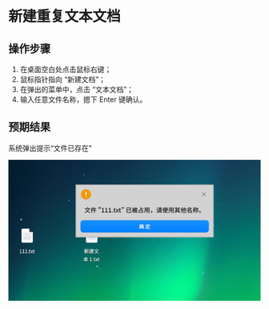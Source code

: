 # 新建重复文本文档

## 操作步骤

1. 在桌面空白处点击鼠标右键；
2. 鼠标指针指向 “新建文档”；
3. 在弹出的菜单中，点击 “文本文档”；
4. 输入任意文件名称，摁下 Enter 键确认。

## 预期结果

系统弹出提示“文件已存在”

![新建重复文本文档.png](../img/新建重复文本文档.png)
